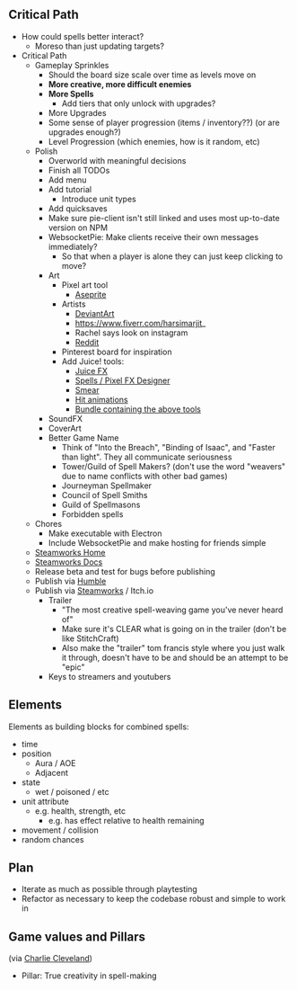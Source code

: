 ## Critical Path

- How could spells better interact?
  - Moreso than just updating targets?
- Critical Path
  - Gameplay Sprinkles
    - Should the board size scale over time as levels move on
    - **More creative, more difficult enemies**
    - **More Spells**
      - Add tiers that only unlock with upgrades?
    - More Upgrades
    - Some sense of player progression (items / inventory??) (or are upgrades enough?)
    - Level Progression (which enemies, how is it random, etc)
  - Polish
    - Overworld with meaningful decisions
    - Finish all TODOs
    - Add menu
    - Add tutorial
      - Introduce unit types
    - Add quicksaves
    - Make sure pie-client isn't still linked and uses most up-to-date version on NPM
    - WebsocketPie: Make clients receive their own messages immediately?
      - So that when a player is alone they can just keep clicking to move?
    - Art
      - Pixel art tool
        - [Aseprite](https://www.aseprite.org/)
      - Artists
        - [DeviantArt](https://www.deviantart.com/topic/pixel-art)
        - https://www.fiverr.com/harsimarjit_
        - Rachel says look on instagram
        - [Reddit](https://www.reddit.com/r/PixelArt/comments/mvod6w/oc_my_first_speed_art_im_still_figuring_out_how/)
      - Pinterest board for inspiration
      - Add Juice! tools:
        - [Juice FX](https://codemanu.itch.io/juicefx)
        - [Spells / Pixel FX Designer](https://codemanu.itch.io/particle-fx-designer)
        - [Smear](https://codemanu.itch.io/smear-fx)
        - [Hit animations](https://codemanu.itch.io/impacthit-fx-animations)
        - [Bundle containing the above tools](https://itch.io/b/814/gamedev-pro)
    - SoundFX
    - CoverArt
    - Better Game Name
      - Think of "Into the Breach", "Binding of Isaac", and "Faster than light". They all communicate seriousness
      - Tower/Guild of Spell Makers? (don't use the word "weavers" due to name conflicts with other bad games)
      - Journeyman Spellmaker
      - Council of Spell Smiths
      - Guild of Spellmasons
      - Forbidden spells
  - Chores
    - Make executable with Electron
    - Include WebsocketPie and make hosting for friends simple
  - [Steamworks Home](https://partner.steamgames.com/)
  - [Steamworks Docs](https://partner.steamgames.com/doc/features/multiplayer/game_servers)
  - Release beta and test for bugs before publishing
  - Publish via [Humble](https://www.humblebundle.com)
  - Publish via [Steamworks](https://partner.steamgames.com/steamdirect) / Itch.io
    - Trailer
      - "The most creative spell-weaving game you've never heard of"
      - Make sure it's CLEAR what is going on in the trailer (don't be like StitchCraft)
      - Also make the "trailer" tom francis style where you just walk it through, doesn't have to be and should be an attempt to be "epic"
    - Keys to streamers and youtubers

## Elements

Elements as building blocks for combined spells:

- time
- position
  - Aura / AOE
  - Adjacent
- state
  - wet / poisoned / etc
- unit attribute
  - e.g. health, strength, etc
    - e.g. has effect relative to health remaining
- movement / collision
- random chances

## Plan

- Iterate as much as possible through playtesting
- Refactor as necessary to keep the codebase robust and simple to work in

## Game values and Pillars

(via [Charlie Cleveland](https://www.charliecleveland.com/game-pillars/))

- Pillar: True creativity in spell-making
